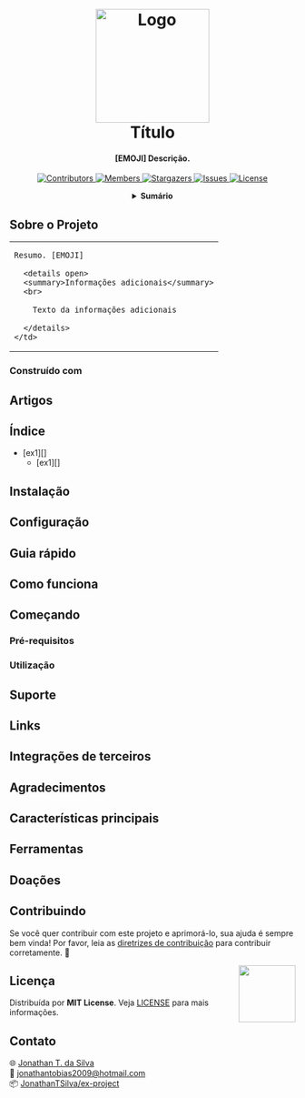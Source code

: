 <!-- NOTA: AO INICIAR O PROJETO, SUBSTITUTIR TODOS ex-project PELO NOME DO SEU REPOSITÓRIO ATUAL -->

<!-- LOGO DO PROJETO -->
<h1 align="center">
  <br>
  <a href="https://github.com/JonathanTSilva/ex-project"><img src="./Images/logo-ex-project.png" alt="Logo" width="200"></a>
  <br>
  Título
  <br>
</h1>

<h4 align="center">
  
[EMOJI] Descrição.
  
</h4>

<!-- SHIELDS DO PROJETO -->
<p align="center">
  <a href="https://github.com/JonathanTSilva/ex-project/graphs/contributors">
    <img src="https://img.shields.io/github/contributors/JonathanTSilva/ex-project.svg?style=for-the-badge" alt="Contributors">
  </a>
  <a href="https://github.com/JonathanTSilva/ex-project/network/members">
    <img src="https://img.shields.io/github/forks/JonathanTSilva/ex-project.svg?style=for-the-badge" alt="Members">
  </a>
  <a href="https://github.com/JonathanTSilva/ex-project/stargazers">
    <img src="https://img.shields.io/github/stars/JonathanTSilva/ex-project.svg?style=for-the-badge" alt="Stargazers">
  </a>
  <a href="https://github.com/JonathanTSilva/ex-project/issues">
    <img src="https://img.shields.io/github/issues/JonathanTSilva/ex-project.svg?style=for-the-badge" alt="Issues">
  </a>
  <a href="https://github.com/JonathanTSilva/ex-project/blob/main/LICENSE">
    <img src="https://img.shields.io/github/license/JonathanTSilva/ex-project.svg?style=for-the-badge" alt="License">
  </a>
</p>

<!-- SUMÁRIO -->
<details close="close" align="center">
  <summary><b>Sumário</b></summary>
    <a href="#sobre-o-projeto">Sobre o Projeto</a> |
    <a href="#índice">Índice</a> |
    <a href="#contribuindo">Contribuindo</a> |
    <a href="#licença">Licença</a> |
    <a href="#contato">Contato</a> |
    <a href="#"></a>
</details>

<!-- CORPO-->
## Sobre o Projeto

<table>
  <tr>
    <td>

    Resumo. [EMOJI]
      
      <details open>
      <summary>Informações adicionais</summary>
      <br>

        Texto da informações adicionais

      </details>
    </td>
  </tr>
</table>

### Construído com 

## Artigos

## Índice

- [ex1][]
  - [ex1][]

## Instalação

## Configuração

## Guia rápido

## Como funciona

## Começando

### Pré-requisitos

### Utilização

## Suporte

## Links

## Integrações de terceiros

## Agradecimentos

## Características principais

## Ferramentas

## Doações

## Contribuindo

Se você quer contribuir com este projeto e aprimorá-lo, sua ajuda é sempre bem vinda! Por favor, leia as [diretrizes de contribuição][A] para contribuir corretamente. :tada:

<!-- LICENÇA -->
<a href="https://github.com/JonathanTSilva/ex-project/blob/main/LICENSE"><img width="100px" src="https://miro.medium.com/max/886/1*C87EjxGeMPrkTuVRVWVg4w.png" align="right" /></a>

## Licença

Distribuída por **MIT License**. Veja [LICENSE][B] para mais informações.

## Contato

:globe_with_meridians: [Jonathan T. da Silva][C] <br>
:email: jonathantobias2009@hotmail.com <br>
:package: [JonathanTSilva/ex-project][D]

<!-- MARKDOWN LINKS>
<!-- SITES -->
[A]: https://github.com/JonathanTSilva/ex-project/blob/main/Docs/CONTRIBUTING.md
[B]: https://github.com/JonathanTSilva/ex-project/blob/main/LICENSE
[C]: https://www.linkedin.com/in/JonathanTSilva/
[D]: https://github.com/JonathanTSilva/ex-project

<!-- IMAGENS -->

